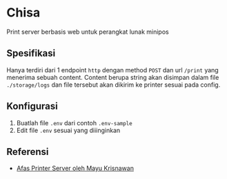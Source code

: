 # Chisa
Print server berbasis web untuk perangkat lunak minipos

## Spesifikasi
Hanya terdiri dari 1 endpoint `http` dengan method `POST` dan url `/print` yang menerima sebuah content.
Content berupa string akan disimpan dalam file `./storage/logs` dan file tersebut akan dikirim ke printer sesuai pada config.

## Konfigurasi
1. Buatlah file `.env` dari contoh `.env-sample`
2. Edit file `.env` sesuai yang diiinginkan

## Referensi
- [Afas Printer Server oleh Mayu Krisnawan](https://bitbucket.org/mayukrisnawan/afas-printer-server)
